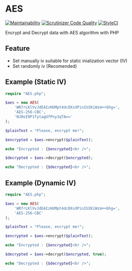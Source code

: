 # AES

[![Maintainability](https://api.codeclimate.com/v1/badges/73cc51ddaf4d700cecd1/maintainability)](https://codeclimate.com/github/shetabit/AES/maintainability)
[![Scrutinizer Code Quality](https://scrutinizer-ci.com/g/shetabit/AES/badges/quality-score.png?b=master)](https://scrutinizer-ci.com/g/shetabit/AES/?branch=master)
[![StyleCI](https://github.styleci.io/repos/116474325/shield?branch=master)](https://github.styleci.io/repos/116474325)

Encrypt and Decrypt data with AES algorithm with PHP

## Feature
* Set manually iv suitable for static inialization vector (IV)
* Set randomly iv (Recomended)

## Example (Static IV)
```PHP
require "AES.php";

$aes = new AES(
	'WR7rLKlVvJdEAIzHUMpt4dcEKsXPinIU2KiWzm++bhg=',
	'AES-256-CBC',
	'NJ0oI9P1fytagUfPny3qTA=='
);

$plainText = "Please, encrypt me!";

$encrypted = $aes->encrypt($plainText);

echo "Encrypted : {$encrypted}<br />";

$decrypted = $aes->decrypt($encrypted);

echo "Decrypted : {$decrypted}<br />";
```

## Example (Dynamic IV)
```PHP
require "AES.php";

$aes = new AES(
	'WR7rLKlVvJdEAIzHUMpt4dcEKsXPinIU2KiWzm++bhg=',
	'AES-256-CBC'
);

$plainText = "Please, encrypt me!";

$encrypted = $aes->encrypt($plainText);

echo "Encrypted : {$encrypted}<br />";

$decrypted = $aes->decrypt($encrypted, true);

echo "Decrypted : {$decrypted}<br />";
```
